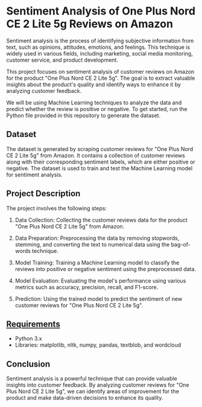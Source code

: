 # Sentiment Analysis of One Plus Nord CE 2 Lite 5g Reviews on Amazon

Sentiment analysis is the process of identifying subjective information from text, such as opinions, attitudes, emotions, and feelings. This technique is widely used in various fields, including marketing, social media monitoring, customer service, and product development. 

This project focuses on sentiment analysis of customer reviews on Amazon for the product "One Plus Nord CE 2 Lite 5g". The goal is to extract valuable insights about the product's quality and identify ways to enhance it by analyzing customer feedback. 

We will be using Machine Learning techniques to analyze the data and predict whether the review is positive or negative. To get started, run the Python file provided in this repository to generate the dataset.

## Dataset

The dataset is generated by scraping customer reviews for "One Plus Nord CE 2 Lite 5g" from Amazon. It contains a collection of customer reviews along with their corresponding sentiment labels, which are either positive or negative. The dataset is used to train and test the Machine Learning model for sentiment analysis.

## Project Description

The project involves the following steps:

1. Data Collection: Collecting the customer reviews data for the product "One Plus Nord CE 2 Lite 5g" from Amazon.

2. Data Preparation: Preprocessing the data by removing stopwords, stemming, and converting the text to numerical data using the bag-of-words technique.

3. Model Training: Training a Machine Learning model to classify the reviews into positive or negative sentiment using the preprocessed data.

4. Model Evaluation: Evaluating the model's performance using various metrics such as accuracy, precision, recall, and F1-score.

5. Prediction: Using the trained model to predict the sentiment of new customer reviews for "One Plus Nord CE 2 Lite 5g".

## [Requirements](https://github.com/koshtiakanksha/sentiment/blob/main/requirements.txt)

- Python 3.x
- Libraries: matplotlib, nltk, numpy, pandas, textblob, and wordcloud

## Conclusion

Sentiment analysis is a powerful technique that can provide valuable insights into customer feedback. By analyzing customer reviews for "One Plus Nord CE 2 Lite 5g", we can identify areas of improvement for the product and make data-driven decisions to enhance its quality.
